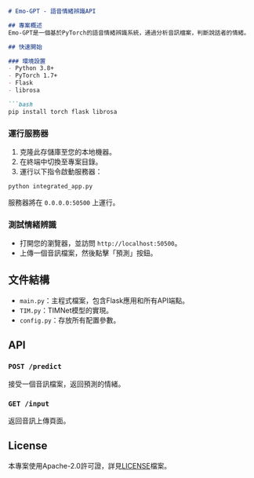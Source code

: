 ```markdown
# Emo-GPT - 語音情緒辨識API

## 專案概述
Emo-GPT是一個基於PyTorch的語音情緒辨識系統，通過分析音訊檔案，判斷說話者的情緒。

## 快速開始

### 環境設置
- Python 3.8+
- PyTorch 1.7+
- Flask
- librosa

```bash
pip install torch flask librosa
```

### 運行服務器

1. 克隆此存儲庫至您的本地機器。
2. 在終端中切換至專案目錄。
3. 運行以下指令啟動服務器：
```bash
python integrated_app.py
```
服務器將在 `0.0.0.0:50500` 上運行。

### 測試情緒辨識
- 打開您的瀏覽器，並訪問 `http://localhost:50500`。
- 上傳一個音訊檔案，然後點擊「預測」按鈕。

## 文件結構
- `main.py`：主程式檔案，包含Flask應用和所有API端點。
- `TIM.py`：TIMNet模型的實現。
- `config.py`：存放所有配置參數。

## API
### `POST /predict`
接受一個音訊檔案，返回預測的情緒。

### `GET /input`
返回音訊上傳頁面。

## License
本專案使用Apache-2.0許可證，詳見[LICENSE](LICENSE)檔案。
```
